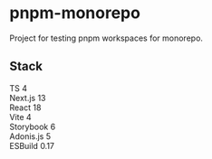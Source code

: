 # pnpm-monorepo
Project for testing pnpm workspaces for monorepo.

## Stack
TS 4  
Next.js 13  
React 18  
Vite 4  
Storybook 6  
Adonis.js 5  
ESBuild 0.17
